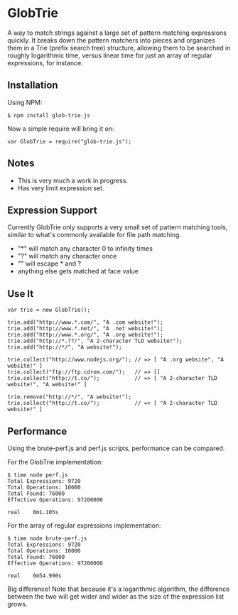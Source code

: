 # GlobTrie

A way to match strings against a large set of pattern matching expressions quickly. It breaks down the pattern matchers into pieces and organizes them in a Trie (prefix search tree) structure, allowing them to be searched in roughly logarithmic time, versus linear time for just an array of regular expressions, for instance.

## Installation

Using NPM:
  
    $ npm install glob-trie.js
    
Now a simple require will bring it on:

    var GlobTrie = require("glob-trie.js");

## Notes

* This is very much a work in progress.
* Has very limit expression set.

## Expression Support

Currently GlobTrie only supports a very small set of pattern matching tools, similar to what's commonly available for file path matching.

* "*" will match any character 0 to infinity times
* "?" will match any character once
* "\" will escape * and ?
* anything else gets matched at face value

## Use It

    var trie = new GlobTrie();
    
    trie.add("http://www.*.com/", "A .com website!");
    trie.add("http://www.*.net/", "A .net website!");
    trie.add("http://www.*.org/", "A .org website!");
    trie.add("http://*.??/", "A 2-character TLD website!");
    trie.add("http://*/", "A website!");
    
    trie.collect("http://www.nodejs.org/"); // => [ "A .org website", "A website!" ]
    trie.collect("ftp://ftp.cdrom.com/");   // => []
    trie.collect("http://t.co/");           // => [ "A 2-character TLD website!", "A website!" ]
    
    trie.remove("http://*/", "A website!");
    trie.collect("http://t.co/");           // => [ "A 2-character TLD website!" ]

## Performance

Using the brute-perf.js and perf.js scripts, performance can be compared.

For the GlobTrie implementation:

    $ time node perf.js
    Total Expressions: 9720
    Total Operations: 10000
    Total Found: 76000
    Effective Operations: 97200000

    real	0m1.105s

For the array of regular expressions implementation:

    $ time node brute-perf.js
    Total Expressions: 9720
    Total Operations: 10000
    Total Found: 76000
    Effective Operations: 97200000

    real	0m54.990s

Big difference! Note that because it's a logarithmic algorithm, the difference between the two will get wider and wider as the size of the expression list grows.